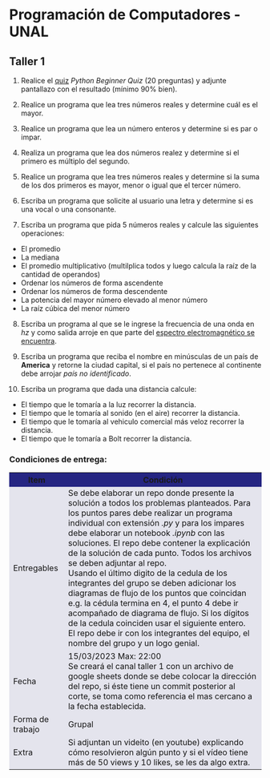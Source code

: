 # Programación de Computadores - UNAL

## Taller 1

1. Realice el <a href="https://pythonspot.com/python-tests-quizes/">quiz</a> *Python Beginner Quiz* (20 preguntas) y adjunte pantallazo con el resultado (mínimo 90% bien).

2. Realice un programa que lea tres números reales y determine cuál es el mayor.

3. Realice un programa que lea un número enteros y determine si es par o impar.

4. Realiza un programa que lea dos números realez y determine si el primero es múltiplo del segundo.

5. Realice un programa que lea tres números reales y determine si la suma de los dos primeros es mayor, menor o igual que el tercer número.

6. Escriba un programa que solicite al usuario una letra y determine si es una vocal o una consonante.

7. Escriba un programa que pida 5 números reales y calcule las siguientes operaciones:
  + El promedio
  + La mediana 
  + El promedio multiplicativo (multilplica todos y luego calcula la raíz de la cantidad de operandos)
  + Ordenar los números de forma ascendente
  + Ordenar los números de forma descendente
  + La potencia del mayor número elevado al menor número
  + La raíz cúbica del menor número

8. Escriba un programa al que se le ingrese la frecuencia de una onda en *hz* y como salida arroje en que parte del <a href="https://es.wikipedia.org/wiki/Espectro_electromagn%C3%A9tico">espectro electromagnético se encuentra</a>.

9. Escriba un programa que reciba el nombre en minúsculas de un país de **America** y retorne la ciudad capital, si el país no pertenece al continente debe arrojar *país no identificado*.

10. Escriba un programa que dada una distancia calcule:
+ El tiempo que le tomaría a la luz recorrer la distancia.
+ El tiempo que le tomaría al sonido (en el aire) recorrer la distancia.
+ El tiempo que le tomaría al vehiculo comercial más veloz recorrer la distancia.
+ El tiempo que le tomaría a Bolt recorrer la distancia.

### Condiciones de entrega:

<table cellspacing="1" bgcolor="">
	<tr bgcolor="#252582">
		<th><b>Item</b></th>
    <th><b>Condición</b></th>
	</tr>
	<tr style="text-align: left; vertical-align: middle;" bgcolor="#e4e4ed">
		<td style="color:#141414">Entregables</td>
    <td style="color:#141414">Se debe elaborar un repo donde presente la solución a todos los problemas planteados. Para los puntos pares debe realizar un programa individual con extensión <i>.py</i> y para los impares debe elaborar un notebook <i>.ipynb</i> con las soluciones. El repo debe contener la explicación de la solución de cada punto. Todos los archivos se deben adjuntar al repo.<br>
    Usando el último digito de la cedula de los integrantes del grupo se deben adicionar los diagramas de flujo de los puntos que coincidan e.g. la cédula termina en 4, el punto 4 debe ir acompañado de diagrama de flujo. Si los dígitos de la cedula coinciden usar el siguiente entero.<br>
    El repo debe ir con los integrantes del equipo, el nombre del grupo y un logo genial.
    </td>
	</tr>
  <tr style="text-align: left; vertical-align: middle;" bgcolor="#e4e4ed">
    <td style="color:#141414">Fecha</td>
    <td style="color:#141414">15/03/2023 Max: 22:00<br>Se creará el canal taller 1 con un archivo de google sheets donde se debe colocar la dirección del repo, si éste tiene un commit posterior al corte, se toma como referencia el mas cercano a la fecha establecida.</td>
	</tr>
  <tr style="text-align: left; vertical-align: middle;" bgcolor="#e4e4ed">
    <td style="color:#141414">Forma de trabajo</td>
    <td style="color:#141414">Grupal</td>
	</tr>
  <tr style="text-align: left; vertical-align: middle;" bgcolor="#e4e4ed">
    <td style="color:#141414">Extra</td>
    <td style="color:#141414">Si adjuntan un videito (en youtube) explicando cómo resolvieron algún punto y si el vídeo tiene más de 50 views y 10 likes, se les da algo extra.</td>
	</tr>
</table>

